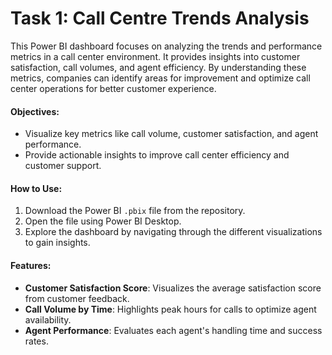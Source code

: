 # **Task 1: Call Centre Trends Analysis**

This Power BI dashboard focuses on analyzing the trends and performance metrics in a call center environment. It provides insights into customer satisfaction, call volumes, and agent efficiency. By understanding these metrics, companies can identify areas for improvement and optimize call center operations for better customer experience.

#### Objectives:
- Visualize key metrics like call volume, customer satisfaction, and agent performance.
- Provide actionable insights to improve call center efficiency and customer support.

#### How to Use:
1. Download the Power BI `.pbix` file from the repository.
2. Open the file using Power BI Desktop.
3. Explore the dashboard by navigating through the different visualizations to gain insights.

#### Features:
- **Customer Satisfaction Score**: Visualizes the average satisfaction score from customer feedback.
- **Call Volume by Time**: Highlights peak hours for calls to optimize agent availability.
- **Agent Performance**: Evaluates each agent's handling time and success rates.

